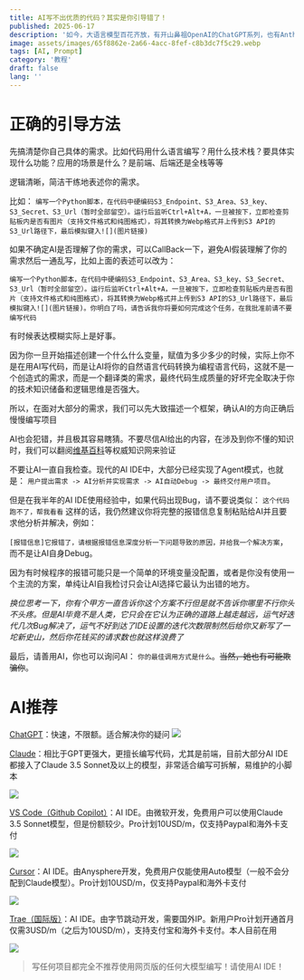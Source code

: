 ```yaml
---
title: AI写不出优质的代码？其实是你引导错了！
published: 2025-06-17
description: '如今，大语言模型百花齐放，有开山鼻祖OpenAI的ChatGPT系列，也有Anthropic开发的代码神器Claude系列。但是，哪怕模型再先进再聪明，如果用它的人使用的方法不对，那再好的模型用起来也是笨笨的'
image: assets/images/65f8862e-2a66-4acc-8fef-c8b3dc7f5c29.webp
tags: [AI, Prompt]
category: '教程'
draft: false 
lang: ''
---
```


# 正确的引导方法

先搞清楚你自己具体的需求。比如代码用什么语言编写？用什么技术栈？要具体实现什么功能？应用的场景是什么？是前端、后端还是全栈等等

逻辑清晰，简洁干练地表述你的需求。

比如： `编写一个Python脚本，在代码中硬编码S3_Endpoint、S3_Area、S3_key、S3_Secret、S3_Url（暂时全部留空）。运行后监听Ctrl+Alt+A，一旦被按下，立即检查剪贴板内是否有图片（支持文件格式和纯图格式），将其转换为Webp格式并上传到S3 API的S3_Url路径下，最后模拟键入![](图片链接)`

如果不确定AI是否理解了你的需求，可以CallBack一下，避免AI假装理解了你的需求然后一通乱写，比如上面的表述可以改为：

 `编写一个Python脚本，在代码中硬编码S3_Endpoint、S3_Area、S3_key、S3_Secret、S3_Url（暂时全部留空）。运行后监听Ctrl+Alt+A，一旦被按下，立即检查剪贴板内是否有图片（支持文件格式和纯图格式），将其转换为Webp格式并上传到S3 API的S3_Url路径下，最后模拟键入![](图片链接)。你明白了吗，请告诉我你将要如何完成这个任务，在我批准前请不要编写代码` 

有时候表达模糊实际上是好事。

因为你一旦开始描述创建一个什么什么变量，赋值为多少多少的时候，实际上你不是在用AI写代码，而是让AI将你的自然语言代码转换为编程语言代码，这就不是一个创造式的需求，而是一个翻译类的需求，最终代码生成质量的好坏完全取决于你的技术知识储备和逻辑思维是否强大。

所以，在面对大部分的需求，我们可以先大致描述一个框架，确认AI的方向正确后慢慢编写项目

AI也会犯错，并且极其容易瞎猜。不要尽信AI给出的内容，在涉及到你不懂的知识时，我们可以翻阅[维基百科](https://wikipedia.org)等权威知识网来验证

不要让AI一直自我检查。现代的AI IDE中，大部分已经实现了Agent模式，也就是： `用户提出需求 -> AI分析并实现需求 -> AI自动Debug -> 最终交付用户项目`。

但是在我半年的AI IDE使用经验中，如果代码出现Bug，请不要说类似： `这个代码跑不了，帮我看看` 这样的话，我仍然建议你将完整的报错信息复制粘贴给AI并且要求他分析并解决，例如： 

`[报错信息]它报错了，请根据报错信息深度分析一下问题导致的原因，并给我一个解决方案`，而不是让AI自身Debug。

因为有时候程序的报错可能只是一个简单的环境变量没配置，或者是你没有使用一个主流的方案，单纯让AI自我检讨只会让AI选择它最认为出错的地方。

*换位思考一下，你有个甲方一直告诉你这个方案不行但是就不告诉你哪里不行你头不头疼。但是AI毕竟不是人类，它只会在它认为正确的道路上越走越远，运气好迭代几次Bug解决了，运气不好到达了IDE设置的迭代次数限制然后给你又新写了一坨新史山，然后你花钱买的请求数也就这样浪费了*

最后，请善用AI，你也可以询问AI： `你的最佳调用方式是什么`。~~当然，她也有可能欺骗你~~。

# AI推荐

[ChatGPT](https://chatgpt.com)：快速，不限额。适合解决你的疑问
![](assets/images/c2e37057-78c9-403f-b3af-e84bdad98f1e.webp)

[Claude](https://claude.ai)：相比于GPT更强大，更擅长编写代码，尤其是前端，目前大部分AI IDE都接入了Claude 3.5 Sonnet及以上的模型，非常适合编写可拆解，易维护的小脚本

![](assets/images/f9adcc5e-64bc-48f0-8845-893242abec33.webp)

[VS Code（Github Copilot）](https://code.visualstudio.com/)：AI IDE。由微软开发，免费用户可以使用Claude 3.5 Sonnet模型，但是份额较少。Pro计划10USD/m，仅支持Paypal和海外卡支付

![](assets/images/70b6f916-ba70-45a6-b572-3b32214f0c1f.webp)

[Cursor](https://www.cursor.com)：AI IDE。由Anysphere开发，免费用户仅能使用Auto模型（一般不会分配到Claude模型）。Pro计划10USD/m，仅支持Paypal和海外卡支付

![](assets/images/4287002f-eb0e-43b0-87b7-1fa43c37a497.webp)

[Trae（国际版）](https://www.trae.ai)：AI IDE。由字节跳动开发，需要国外IP。新用户Pro计划开通首月仅需3USD/m（之后为10USD/m），支持支付宝和海外卡支付。本人目前在用

![](assets/images/40b76f69-2c50-49d0-b861-05f8879accab.webp)

> 写任何项目都完全不推荐使用网页版的任何大模型编写！请使用AI IDE！
